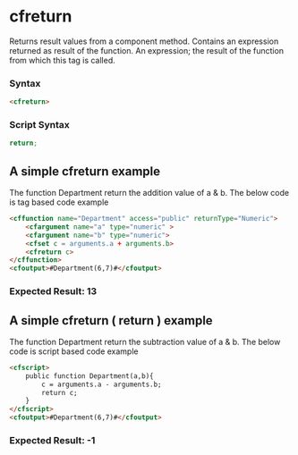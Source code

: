 # cfreturn

Returns result values from a component method. Contains an
 expression returned as result of the function.
 An expression; the result of the function from which this tag
 is called.

### Syntax

```html
<cfreturn>
```

### Script Syntax

```javascript
return;
```

## A simple cfreturn  example

The function Department return the addition value of a & b. The below code is tag based code example

```html
<cffunction name="Department" access="public" returnType="Numeric">
	<cfargument name="a" type="numeric" >
	<cfargument name="b" type="numeric">
	<cfset c = arguments.a + arguments.b>
	<cfreturn c>
</cffunction>
<cfoutput>#Department(6,7)#</cfoutput>
```

### Expected Result: 13

## A simple cfreturn ( return ) example

The function Department return the subtraction value of a & b. The below code is script based code example

```html
<cfscript>
	public function Department(a,b){
		c = arguments.a - arguments.b;
		return c;
	}
</cfscript>
<cfoutput>#Department(6,7)#</cfoutput>
```

### Expected Result: -1
